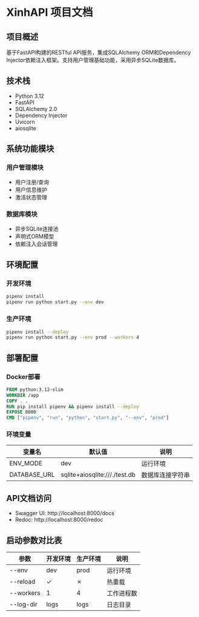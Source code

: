 # XinhAPI 项目文档

## 项目概述
基于FastAPI构建的RESTful API服务，集成SQLAlchemy ORM和Dependency Injector依赖注入框架。支持用户管理基础功能，采用异步SQLite数据库。

## 技术栈
- Python 3.12
- FastAPI
- SQLAlchemy 2.0
- Dependency Injector
- Uvicorn
- aiosqlite

## 系统功能模块
### 用户管理模块
- 用户注册/查询
- 用户信息维护
- 激活状态管理

### 数据库模块
- 异步SQLite连接池
- 声明式ORM模型
- 依赖注入会话管理

## 环境配置
### 开发环境
```bash
pipenv install
pipenv run python start.py --env dev
```

### 生产环境
```bash
pipenv install --deploy
pipenv run python start.py --env prod --workers 4
```

## 部署配置
### Docker部署
```dockerfile
FROM python:3.12-slim
WORKDIR /app
COPY . .
RUN pip install pipenv && pipenv install --deploy
EXPOSE 8000
CMD ["pipenv", "run", "python", "start.py", "--env", "prod"]
```

### 环境变量
| 变量名         | 默认值                          | 说明               |
|----------------|--------------------------------|--------------------|
| ENV_MODE       | dev                            | 运行环境           |
| DATABASE_URL   | sqlite+aiosqlite:///./test.db | 数据库连接字符串   |

## API文档访问
- Swagger UI: http://localhost:8000/docs
- Redoc: http://localhost:8000/redoc

## 启动参数对比表
| 参数      | 开发环境 | 生产环境 | 说明                  |
|-----------|----------|----------|-----------------------|
| --env     | dev      | prod     | 运行环境              |
| --reload  | ✓        | ✗        | 热重载                |
| --workers | 1        | 4        | 工作进程数            |
| --log-dir | logs     | logs     | 日志目录              |
